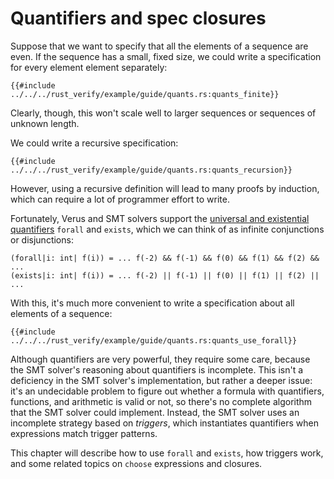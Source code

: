 # Quantifiers and spec closures

Suppose that we want to specify that all the elements of a sequence are even.
If the sequence has a small, fixed size,
we could write a specification for every element element separately:

```
{{#include ../../../rust_verify/example/guide/quants.rs:quants_finite}}
```

Clearly, though, this won't scale well to larger sequences or sequences of unknown length.

We could write a recursive specification:

```
{{#include ../../../rust_verify/example/guide/quants.rs:quants_recursion}}
```

However, using a recursive definition will lead to many proofs by induction,
which can require a lot of programmer effort to write.

Fortunately, Verus and SMT solvers support the
[universal and existential quantifiers](https://en.wikipedia.org/wiki/Quantifier_(logic))
`forall` and `exists`,
which we can think of as infinite conjunctions or disjunctions:

```
(forall|i: int| f(i)) = ... f(-2) && f(-1) && f(0) && f(1) && f(2) && ...
(exists|i: int| f(i)) = ... f(-2) || f(-1) || f(0) || f(1) || f(2) || ...
```

With this, it's much more convenient to write a specification about all elements of a sequence:

```
{{#include ../../../rust_verify/example/guide/quants.rs:quants_use_forall}}
```

Although quantifiers are very powerful, they require some care,
because the SMT solver's reasoning about quantifiers is incomplete.
This isn't a deficiency in the SMT solver's implementation,
but rather a deeper issue:
it's an undecidable problem to figure out whether a formula
with quantifiers, functions, and arithmetic is valid or not,
so there's no complete algorithm that the SMT solver could implement.
Instead, the SMT solver uses an incomplete strategy based on *triggers*,
which instantiates quantifiers when expressions match trigger patterns.

This chapter will describe how to use `forall` and `exists`,
how triggers work,
and some related topics on `choose` expressions and closures.
